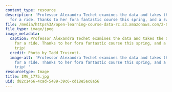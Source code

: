 ```yaml
---
content_type: resource
description: 'Professor Alexandra Techet examines the data and takes the SuperSeaPerch
  for a ride. Thanks to her fora fantastic course this spring, and a sweet field trip! '
file: /media/https%3A/open-learning-course-data-rc.s3.amazonaws.com/2-011-introduction-to-ocean-science-and-engineering-spring-2006/d82c14664cad548939c6cd18e5ac8a56_IMG_1775.jpg
file_type: image/jpeg
image_metadata:
  caption: Professor Alexandra Techet examines the data and takes the SuperSeaPerch
    for a ride. Thanks to her fora fantastic course this spring, and a sweet field
    trip!
  credit: Photo by Tadd Truscott.
  image-alt: 'Professor Alexandra Techet examines the data and takes the SuperSeaPerch
    for a ride. Thanks to her fora fantastic course this spring, and a sweet field
    trip! '
resourcetype: Image
title: IMG_1775.jpg
uid: d82c1466-4cad-5489-39c6-cd18e5ac8a56
---
```

